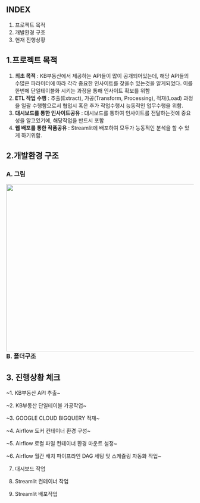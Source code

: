 ## INDEX
1. 프로젝트 목적
2. 개발환경 구조
3. 현재 진행상황


## 1.프로젝트 목적
1. **최초 목적** : KB부동산에서 제공하는 API들이 많이 공개되어있는데, 해당 API들의 수많은 파라미터에 따라 각각 중요한 인사이트를 찾을수 있는것을 알게되었다. 이를 한번에 단일테이블화 시키는 과정을 통해 인사이트 확보를 위함
2. **ETL 작업 수행** : 추출(Extract), 가공(Transform, Processing), 적재(Load) 과정을 일괄 수행함으로서 협업시 혹은 추가 작업수행시 능동적인 업무수행을 위함.
3. **대시보드를 통한 인사이트공유** : 대시보드를 통하여 인사이트를 전달하는것에 중요성을 알고있기에, 해당작업을 반드시 포함
4. **웹 배포를 통한 작품공유** : Streamlit에 배포하여 모두가 능동적인 분석을 할 수 있게 하기위함.

## 2.개발환경 구조
### A. 그림
<img src="https://github.com/ljs7463/Personal-Data-Lake/assets/66814045/27d83549-a6c0-4362-a995-323c14b6b787" align="left" width="1000" height="450">

### B. 폴더구조


## 3. 진행상황 체크
~1. KB부동산 API 추출~

~2. KB부동산 단일테이블 가공작업~

~3. GOOGLE CLOUD BIGQUERY 적재~

~4. Airflow 도커 컨테이너 환경 구성~

~5. Airflow 로컬 파일 컨테이너 환경 마운트 설정~

~6. Airflow 월간 배치 파이프라인 DAG 세팅 및 스케쥴링 자동화 작업~

7. 대시보드 작업

8. Streamlit 컨테이너 작업 

9. Streamlit 배포작업
